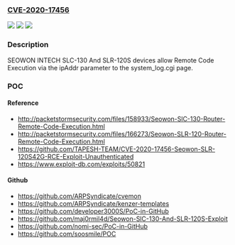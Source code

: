 ### [CVE-2020-17456](https://cve.mitre.org/cgi-bin/cvename.cgi?name=CVE-2020-17456)
![](https://img.shields.io/static/v1?label=Product&message=n%2Fa&color=blue)
![](https://img.shields.io/static/v1?label=Version&message=n%2Fa&color=blue)
![](https://img.shields.io/static/v1?label=Vulnerability&message=n%2Fa&color=brighgreen)

### Description

SEOWON INTECH SLC-130 And SLR-120S devices allow Remote Code Execution via the ipAddr parameter to the system_log.cgi page.

### POC

#### Reference
- http://packetstormsecurity.com/files/158933/Seowon-SlC-130-Router-Remote-Code-Execution.html
- http://packetstormsecurity.com/files/166273/Seowon-SLR-120-Router-Remote-Code-Execution.html
- https://github.com/TAPESH-TEAM/CVE-2020-17456-Seowon-SLR-120S42G-RCE-Exploit-Unauthenticated
- https://www.exploit-db.com/exploits/50821

#### Github
- https://github.com/ARPSyndicate/cvemon
- https://github.com/ARPSyndicate/kenzer-templates
- https://github.com/developer3000S/PoC-in-GitHub
- https://github.com/maj0rmil4d/Seowon-SlC-130-And-SLR-120S-Exploit
- https://github.com/nomi-sec/PoC-in-GitHub
- https://github.com/soosmile/POC

